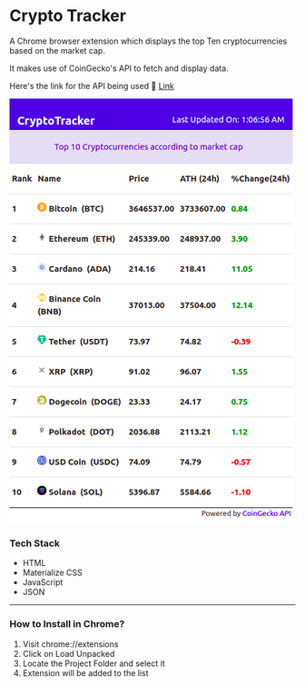 # Crypto Tracker
A Chrome browser extension which displays the top Ten cryptocurrencies based on the market cap.

It makes use of CoinGecko's API to fetch and display data.

Here's the link for the API being used 🔗
[Link](https://api.coingecko.com/api/v3/coins/markets?vs_currency=inr&per_page=100&page=1&sparkline=false)

![Image](/src/img/crypto-tracker.png)

### Tech Stack
- HTML
- Materialize CSS
- JavaScript
- JSON
______________________________________________________________________________________________________________________________
### How to Install in Chrome?

1. Visit chrome://extensions
2. Click on Load Unpacked
3. Locate the Project Folder and select it
4. Extension will be added to the list
